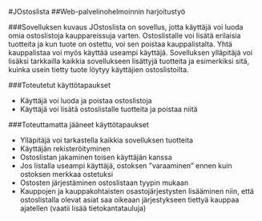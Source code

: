 #JOstoslista
##Web-palvelinohelmoinnin harjoitustyö


###Sovelluksen kuvaus
JOstoslista on sovellus, jotta käyttäjä voi luoda omia ostoslistoja kauppareissuja varten. Ostoslistalle voi lisätä erilaisia tuotteita ja kun tuote on ostettu, voi sen poistaa kauppalistalta. Yhtä kauppalistaa voi myös käyttää useampi käyttäjä. Sovelluksen ylläpitäjä voi lisäksi tarkkailla kaikkia sovellukseen lisättyjä tuotteita ja esimerkiksi sitä, kuinka usein tietty tuote löytyy käyttäjien ostoslistoilta.

###Toteutetut käyttötapaukset
* Käyttäjä voi luoda ja poistaa ostoslistoja
* Käyttäjä voi lisätä ostoslistalle tuotteita ja poistaa niitä

###Toteuttamatta jääneet käyttötapaukset
* Ylläpitäjä voi tarkastella kaikkia sovelluksen tuotteita
* Käyttäjän rekisteröityminen
* Ostoslistan jakaminen toisen käyttäjän kanssa
* Jos listalla useampi käyttäjä, ostoksen ”varaaminen” ennen kuin ostoksen merkkaa ostetuksi 
* Ostosten järjestäminen ostoslistaan tyypin mukaan
* Kauppojen ja kauppakohtaisten osastojärjestysten lisääminen niin, että ostoslistalla olevat asiat saa oikeaan järjestykseen tiettyä kauppaa ajatellen (vaatii lisää tietokantatauluja)

